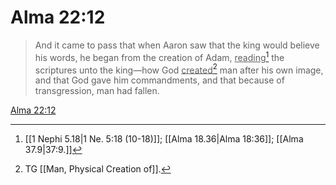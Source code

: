 # Alma 22:12

> And it came to pass that when Aaron saw that the king would believe his words, he began from the creation of Adam, <u>reading</u>[^a] the scriptures unto the king—how God <u>created</u>[^b] man after his own image, and that God gave him commandments, and that because of transgression, man had fallen.

[Alma 22:12](https://www.churchofjesuschrist.org/study/scriptures/bofm/alma/22?lang=eng&id=p12#p12)


[^a]: [[1 Nephi 5.18|1 Ne. 5:18 (10-18)]]; [[Alma 18.36|Alma 18:36]]; [[Alma 37.9|37:9.]]
[^b]: TG [[Man, Physical Creation of]].
